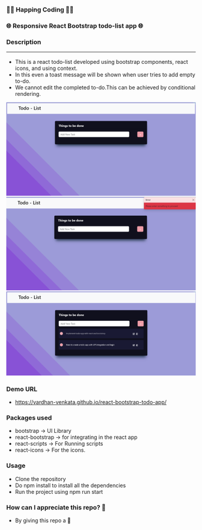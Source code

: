 ### 🤗🤗 Happing Coding 🤗🤗

### 🌐 Responsive React Bootstrap todo-list app 🌐

### Description <hr/>

- This is a react todo-list developed using bootstrap components, react icons, and using context.
- In this even a toast message will be shown when user tries to add empty to-do.
- We cannot edit the completed to-do.This can be achieved by conditional rendering.

<img src="./DemoImage1.png">
<img src="./DemoImage2.png">
<img src="./DemoImage3.png">

### Demo URL
- https://vardhan-venkata.github.io/react-bootstrap-todo-app/

### Packages used

- bootstrap -> UI Library
- react-bootstrap -> for integrating in the react app
- react-scripts -> For Running scripts
- react-icons -> For the icons.

### Usage

- Clone the repository
- Do npm install to install all the dependencies
- Run the project using npm run start

### How can I appreciate this repo? 💙

- By giving this repo a 🌟
